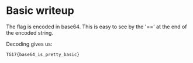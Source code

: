 # Basic writeup
The flag is encoded in base64. This is easy to see by the '==' at the end of the encoded string.

Decoding gives us:
```
TG17{base64_is_pretty_basic}
```

